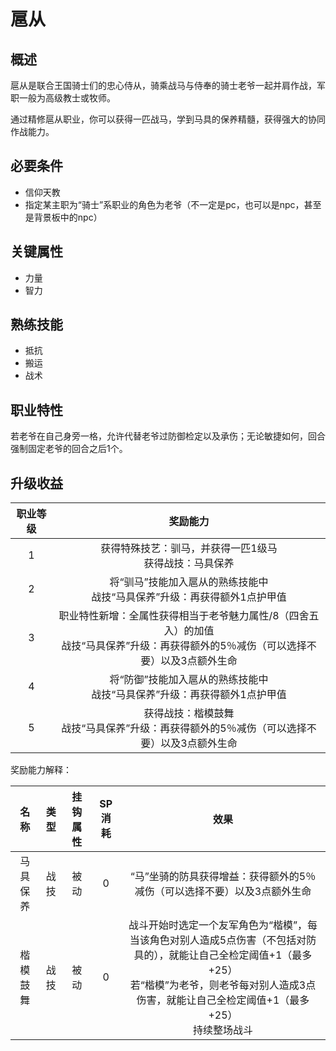 # 扈从

## 概述

扈从是联合王国骑士们的忠心侍从，骑乘战马与侍奉的骑士老爷一起并肩作战，军职一般为高级教士或牧师。

通过精修扈从职业，你可以获得一匹战马，学到马具的保养精髓，获得强大的协同作战能力。

## 必要条件

* 信仰天教
* 指定某主职为“骑士”系职业的角色为老爷（不一定是pc，也可以是npc，甚至是背景板中的npc）

## 关键属性

* 力量
* 智力

## 熟练技能

* 抵抗
* 搬运
* 战术
  
## 职业特性

若老爷在自己身旁一格，允许代替老爷过防御检定以及承伤；无论敏捷如何，回合强制固定老爷的回合之后1个。

## 升级收益

职业等级|奖励能力
:--:|:--:
1|获得特殊技艺：驯马，并获得一匹1级马<br>获得战技：马具保养
2|将“驯马”技能加入扈从的熟练技能中<br>战技“马具保养”升级：再获得额外1点护甲值
3|职业特性新增：全属性获得相当于老爷魅力属性/8（四舍五入）的加值<br>战技“马具保养”升级：再获得额外的5％减伤（可以选择不要）以及3点额外生命
4|将“防御”技能加入扈从的熟练技能中<br>战技“马具保养”升级：再获得额外1点护甲值
5|获得战技：楷模鼓舞<br>战技“马具保养”升级：再获得额外的5％减伤（可以选择不要）以及3点额外生命

奖励能力解释：

名称|类型|挂钩属性|SP消耗|效果
:--:|:--:|:--:|:--:|:--:
马具保养|战技|被动|0|“马”坐骑的防具获得增益：获得额外的5％减伤（可以选择不要）以及3点额外生命
楷模鼓舞|战技|被动|0|战斗开始时选定一个友军角色为“楷模”，每当该角色对别人造成5点伤害（不包括对防具的），就能让自己全检定阈值+1（最多+25）<br>若“楷模”为老爷，则老爷每对别人造成3点伤害，就能让自己全检定阈值+1（最多+25）<br>持续整场战斗